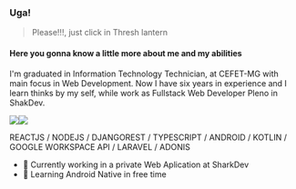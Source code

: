 ### Uga!
> Please!!!, just click in Thresh lantern
#### Here you gonna know a little more about me and my abilities
I'm graduated in Information Technology Technician, at CEFET-MG with main focus in Web Development. Now I have six years in experience and I learn thinks by my self, while work as Fullstack Web Developer Pleno in ShakDev.
<!-- trabalho na empresa SharkDev como desenvolvedor, e  -->
<a href = "mailto:contato@igorazevedost@gmail.com"><img src="https://img.shields.io/badge/Gmail-D14836?style=for-the-badge&logo=gmail&logoColor=white" target="_blank"></a><a href = "https://www.linkedin.com/in/igor-azevedost"><img src="https://img.shields.io/badge/LinkedIn-0077B5?style=for-the-badge&logo=linkedin&logoColor=white" target="_blank"></a>

REACTJS / NODEJS / DJANGOREST / TYPESCRIPT / ANDROID / KOTLIN / GOOGLE WORKSPACE API / LARAVEL / ADONIS

- 🔭 Currently working in a private Web Aplication at SharkDev 
- 🌱 Learning Android Native in free time

<!-- ## Github Stats -->
<!-- ![Github Stats](https://github-readme-stats.vercel.app/api?username=Inguim&show_icons=true&theme=radical&count_private=true&include_all_commits=true) -->
